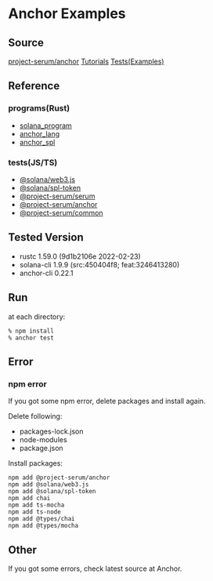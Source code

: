 # Anchor Examples

## Source
[project-serum/anchor](https://github.com/project-serum/anchor)
[Tutorials](https://github.com/project-serum/anchor/tree/master/examples/tutorial)
[Tests(Examples)](https://github.com/project-serum/anchor/tree/master/tests)

## Reference
### programs(Rust)
- [solana_program](https://docs.rs/solana-program/latest/solana_program/)
- [anchor_lang](https://docs.rs/anchor-lang/latest/anchor_lang/)
- [anchor_spl](https://docs.rs/anchor-spl/latest/anchor_spl/)

### tests(JS/TS)
- [@solana/web3.js](https://solana-labs.github.io/solana-web3.js/#solana-javascript-api)
- [@solana/spl-token](https://github.com/solana-labs/solana-program-library/blob/master/token/js/client/token.js)
- [@project-serum/serum](https://github.com/project-serum/serum-ts/tree/master/packages/serum)
- [@project-serum/anchor](https://project-serum.github.io/anchor/ts/index.html)
- [@project-serum/common](https://github.com/project-serum/serum-ts/tree/master/packages/common)

## Tested Version
- rustc 1.59.0 (9d1b2106e 2022-02-23)
- solana-cli 1.9.9 (src:450404f8; feat:3246413280)
- anchor-cli 0.22.1

## Run
at each directory:
```
% npm install
% anchor test
```

## Error
### npm error
If you got some npm error, delete packages and install again.

Delete following:
- packages-lock.json
- node-modules
- package.json

Install packages:
```
npm add @project-serum/anchor
npm add @solana/web3.js
npm add @solana/spl-token
npm add chai
npm add ts-mocha
npm add ts-node
npm add @types/chai
npm add @types/mocha
```

## Other
If you got some errors, check latest source at Anchor.
